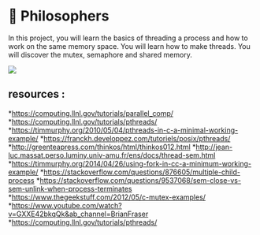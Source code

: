 #  :monocle_face:	 Philosophers
 In this project, you will learn the basics of threading a process and how to work on the same memory space. You will learn how to make threads. You will discover the mutex, semaphore and shared memory.

 <img src="https://github.com/nowl01/Philosophers/blob/master/res/An_illustration_of_the_dining_philosophers_problem.png">



## resources :
   
 *https://computing.llnl.gov/tutorials/parallel_comp/
*https://computing.llnl.gov/tutorials/pthreads/
*https://timmurphy.org/2010/05/04/pthreads-in-c-a-minimal-working-example/
*https://franckh.developpez.com/tutoriels/posix/pthreads/
*http://greenteapress.com/thinkos/html/thinkos012.html
*http://jean-luc.massat.perso.luminy.univ-amu.fr/ens/docs/thread-sem.html
*https://timmurphy.org/2014/04/26/using-fork-in-cc-a-minimum-working-example/
*https://stackoverflow.com/questions/876605/multiple-child-process
*https://stackoverflow.com/questions/9537068/sem-close-vs-sem-unlink-when-process-terminates
*https://www.thegeekstuff.com/2012/05/c-mutex-examples/
*https://www.youtube.com/watch?v=GXXE42bkqQk&ab_channel=BrianFraser
*https://computing.llnl.gov/tutorials/pthreads/
